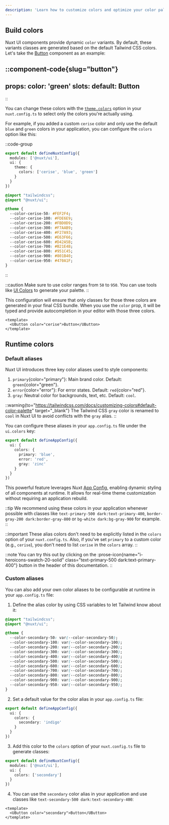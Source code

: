 ```yaml
---
description: 'Learn how to customize colors and optimize your color palette for Nuxt UI components.'
---
```


## Build colors

Nuxt UI components provide dynamic `color` variants. By default, these variants classes are generated based on the default Tailwind CSS colors. Let's take the [Button](/components/button) component as an example:

::component-code{slug="button"}
---
props:
  color: 'green'
slots:
  default: Button
---
::

You can change these colors with the [`theme.colors`](/getting-started/installation#themecolors) option in your `nuxt.config.ts` to select only the colors you're actually using.

For example, if you added a custom `cerise` color and only use the default `blue` and `green` colors in your application, you can configure the `colors` option like this:

::code-group

```ts [nuxt.config.ts]
export default defineNuxtConfig({
  modules: ['@nuxt/ui'],
  ui: {
    theme: {
      colors: ['cerise', 'blue', 'green']
    }
  }
})
```

```css [main.css]
@import "tailwindcss";
@import "@nuxt/ui";

@theme {
  --color-cerise-50: #FEF2F4;
  --color-cerise-100: #FDE6E9;
  --color-cerise-200: #FBD0D9;
  --color-cerise-300: #F7AAB9;
  --color-cerise-400: #F27A93;
  --color-cerise-500: #E63F66;
  --color-cerise-600: #D42A5B;
  --color-cerise-700: #B21E4B;
  --color-cerise-800: #951C45;
  --color-cerise-900: #801B40;
  --color-cerise-950: #470A1F;
}
```
::

::caution
Make sure to use color ranges from `50` to `950`. You can use tools like [UI Colors](https://uicolors.app/) to generate your palette.
::

This configuration will ensure that only classes for those three colors are generated in your final CSS bundle. When you use the `color` prop, it will be typed and provide autocompletion in your editor with those three colors.

```vue
<template>
  <UButton color="cerise">Button</UButton>
</template>
```

## Runtime colors

### Default aliases

Nuxt UI introduces three key color aliases used to style components:

1. `primary`{color="primary"}: Main brand color. Default: `green`{color="green"}.
2. `error`{color="error"}: For error states. Default: `red`{color="red"}.
3. `gray`: Neutral color for backgrounds, text, etc. Default: `cool`.

::warning{to="https://tailwindcss.com/docs/customizing-colors#default-color-palette" target="_blank"}
The Tailwind CSS `gray` color is renamed to `cool` in Nuxt UI to avoid conflicts with the `gray` alias.
::

You can configure these aliases in your `app.config.ts` file under the `ui.colors` key:

```ts [app.config.ts]
export default defineAppConfig({
  ui: {
    colors: {
      primary: 'blue',
      error: 'red',
      gray: 'zinc'
    }
  }
})
```

This powerful feature leverages Nuxt [App Config](https://nuxt.com/docs/guide/directory-structure/app-config#app-config-file), enabling dynamic styling of all components at runtime. It allows for real-time theme customization without requiring an application rebuild.

::tip
We recommend using these colors in your application whenever possible with classes like `text-primary-500 dark:text-primary-400`, `border-gray-200 dark:border-gray-800` or `bg-white dark:bg-gray-900` for example.
::

::important
These alias colors don't need to be explicitly listed in the `colors` option of your `nuxt.config.ts`. Also, if you've set `primary` to a custom color (e.g., `cerise`), you don't need to list `cerise` in the `colors` array.
::

::note
You can try this out by clicking on the :prose-icon{name="i-heroicons-swatch-20-solid" class="text-primary-500 dark:text-primary-400"} button in the header of this documentation.
::

### Custom aliases

You can also add your own color aliases to be configurable at runtime in your `app.config.ts` file:

1. Define the alias color by using CSS variables to let Tailwind know about it:

```css [main.css]
@import "tailwindcss";
@import "@nuxt/ui";

@theme {
  --color-secondary-50: var(--color-secondary-50);
  --color-secondary-100: var(--color-secondary-100);
  --color-secondary-200: var(--color-secondary-200);
  --color-secondary-300: var(--color-secondary-300);
  --color-secondary-400: var(--color-secondary-400);
  --color-secondary-500: var(--color-secondary-500);
  --color-secondary-600: var(--color-secondary-600);
  --color-secondary-700: var(--color-secondary-700);
  --color-secondary-800: var(--color-secondary-800);
  --color-secondary-900: var(--color-secondary-900);
  --color-secondary-950: var(--color-secondary-950);
}
```

2. Set a default value for the color alias in your `app.config.ts` file:

```ts [app.config.ts]
export default defineAppConfig({
  ui: {
    colors: {
      secondary: 'indigo'
    }
  }
})
```

3. Add this color to the `colors` option of your `nuxt.config.ts` file to generate classes:

```ts [nuxt.config.ts]
export default defineNuxtConfig({
  modules: ['@nuxt/ui'],
  ui: {
    colors: ['secondary']
  }
})
```

4. You can use the `secondary` color alias in your application and use classes like `text-secondary-500 dark:text-secondary-400`:

```vue
<template>
  <UButton color="secondary">Button</UButton>
</template>
```

